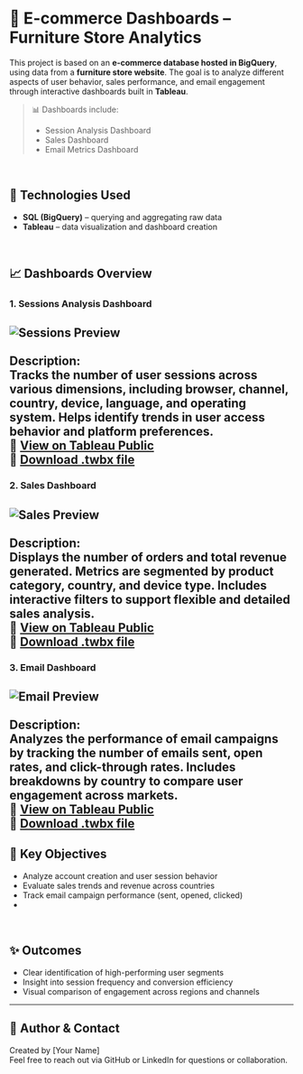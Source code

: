 # 🛒 E-commerce Dashboards – Furniture Store Analytics

This project is based on an **e-commerce database hosted in BigQuery**, using data from a **furniture store website**. The goal is to analyze different aspects of user behavior, sales performance, and email engagement through interactive dashboards built in **Tableau**.

> 📊 Dashboards include:
> - Session Analysis Dashboard  
> - Sales Dashboard  
> - Email Metrics Dashboard

<br/>

## 🔧 Technologies Used

- **SQL (BigQuery)** – querying and aggregating raw data  
- **Tableau** – data visualization and dashboard creation

<br/>

## 📈 Dashboards Overview

### 1. Sessions Analysis Dashboard  
![Sessions Preview](Session_Analysis.png)  
<br/>
**Description:**
<br/>
Tracks the number of user sessions across various dimensions, including browser, channel, country, device, language, and operating system. Helps identify trends in user access behavior and platform preferences.
<br/>
🔗 [View on Tableau Public](https://public.tableau.com/views/SessionAnalysisDashboard/SessionAnalysis?:language=en-US&:sid=&:redirect=auth&:display_count=n&:origin=viz_share_link)
<br/>
📁 [Download .twbx file](.twbx)
---

### 2. Sales Dashboard  
![Sales Preview](Sales.png)  
<br/>
**Description:**
<br/>
Displays the number of orders and total revenue generated. Metrics are segmented by product category, country, and device type. Includes interactive filters to support flexible and detailed sales analysis. 
<br/>
🔗 [View on Tableau Public](https://public.tableau.com/views/SalesDashboard_17490443787670/SALES?:language=en-US&:sid=&:redirect=auth&:display_count=n&:origin=viz_share_link)
<br/>
📁 [Download .twbx file](Sales_Dashboard.twbx)
---

### 3. Email Dashboard  
![Email Preview](Email_Metrics.png)  
<br/>
**Description:**
<br/>
Analyzes the performance of email campaigns by tracking the number of emails sent, open rates, and click-through rates. Includes breakdowns by country to compare user engagement across markets.
<br/>
🔗 [View on Tableau Public](https://public.tableau.com/views/EMAILMETRICSDASHBOARD/EMAILMETRICS?:language=en-US&:sid=&:redirect=auth&:display_count=n&:origin=viz_share_link)
<br/>
📁 [Download .twbx file](Email_Metrics_Dashboard.twbx)
---

## 📌 Key Objectives

- Analyze account creation and user session behavior  
- Evaluate sales trends and revenue across countries  
- Track email campaign performance (sent, opened, clicked)  
- 

<br/>

## ✨ Outcomes

- Clear identification of high-performing user segments  
- Insight into session frequency and conversion efficiency  
- Visual comparison of engagement across regions and channels

---

## 🔗 Author & Contact

Created by [Your Name]  
Feel free to reach out via GitHub or LinkedIn for questions or collaboration.

